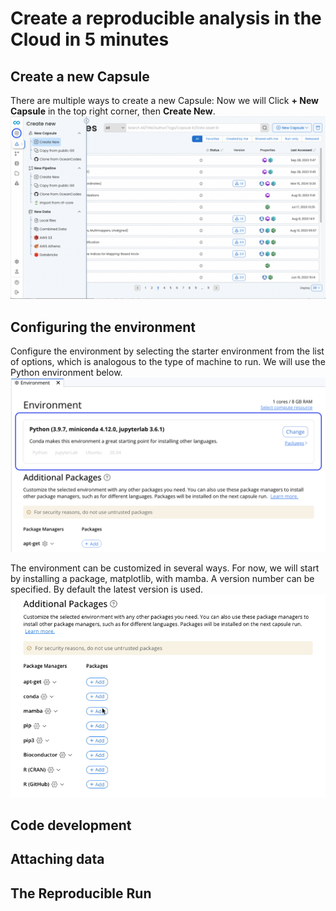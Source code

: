 # Create a reproducible analysis in the Cloud in 5 minutes

## Create a new Capsule
There are multiple ways to create a new Capsule: 
Now we will Click __+ New Capsule__ in the top right corner, then __Create New__.
![png](images/create-new.png)

## Configuring the environment
Configure the environment by selecting the starter environment from the list of options, which is analogous to the type of machine to run.  We will use the Python  environment below.
![png](images/choose-envt.png)

The environment can be customized in several ways.  For now, we will start by installing a package, matplotlib, with mamba. A version number can be specified. By default the latest version is used.
![gif](images/matplotlib.gif)

## Code development 

## Attaching data 

## The Reproducible Run 